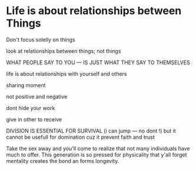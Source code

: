 Life is about relationships between Things
===

Don't focus solelly on things

look at relationships between things; not things

WHAT PEOPLE SAY TO YOU — IS JUST WHAT THEY SAY TO THEMSELVES

life is about relationships with yourself and others

sharing moment

not positive and negative

dont hide your work

give in other to receive

DIVISION IS ESSENTIAL FOR SURVIVAL (i can jump — no dont !) but it cannot be usefull for domination cuz it prevent faith and trust


Take the sex away and you'll come to realize that not many individuals have much to offer. This generation is so pressed for physicality that y'all forget mentality creates the bond an forms longevity.